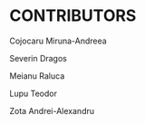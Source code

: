# CONTRIBUTORS

Cojocaru Miruna-Andreea

Severin Dragos
                
Meianu Raluca
                
Lupu Teodor
                
Zota Andrei-Alexandru
